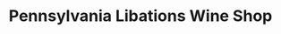 ---
title: "Pennsylvania Libations Wine Shop"
url: /pittsburgh/pennsylvania-libations-wine-shop/
shop: Getränke
---